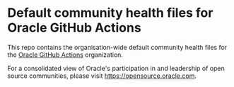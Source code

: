 # Default community health files for Oracle GitHub Actions

This repo contains the organisation-wide default community health files for the
[Oracle GitHub Actions](https://github.com/oracle-actions) organization.

For a consolidated view of Oracle's participation in and leadership of open
source communities, please visit <https://opensource.oracle.com>.
